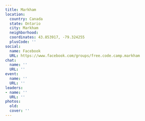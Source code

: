 ```yaml
---
title: Markham
location:
  country: Canada
  state: Ontario
  city: Markham
  neighborhood: 
  coordinates: 43.853917, -79.324255
  plusCode: ''
social:
  name: Facebook
  URL: https://www.facebook.com/groups/free.code.camp.markham
chat:
  name: ''
  URL: ''
event:
  name: ''
  URL: ''
leaders:
- name: ''
  URL: ''
photos:
  old: 
  cover: ''
---
```

